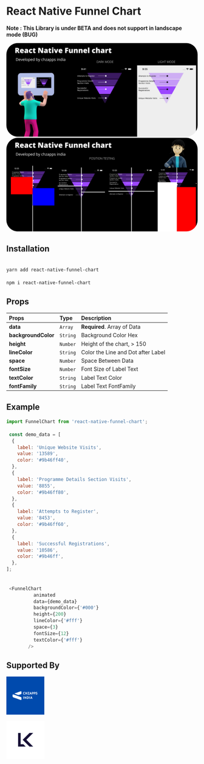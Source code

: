 # React Native Funnel Chart

**Note :  This Library is under BETA and does not support in landscape mode (BUG)**

<img src="https://raw.githubusercontent.com/chzappsinc/react-native-funnel-chart/master/example/React%20Native%20Funnel%20chart.png" style="border-radius:30px;"/>

<img src="https://raw.githubusercontent.com/chzappsinc/react-native-funnel-chart/master/example/RN-FNNEL-CHART-TEST.png" style="border-radius:30px;"/>

## Installation

```bash

yarn add react-native-funnel-chart

npm i react-native-funnel-chart

```

## Props

| Props | Type     | Description                |
| :-------- | :------- | :------------------------- |
| **data** | `Array` | **Required**. Array of Data |
| **backgroundColor** | `String` | Background Color Hex |
| **height** | `Number` | Height of the chart, > 150  |
| **lineColor** | `String` | Color the Line and Dot after Label  |
| **space** | `Number` | Space Between Data  |
| **fontSize** | `Number` | Font Size of Label Text |
| **textColor** | `String` | Label Text Color |
| **fontFamily** | `String` | Label Text FontFamily |

## Example

```js
import FunnelChart from 'react-native-funnel-chart';

 const demo_data = [
  {
    label: 'Unique Website Visits',
    value: '13589',
    color: '#9b46ff40',
  },
  {
    label: 'Programme Details Section Visits',
    value: '8855',
    color: '#9b46ff80',
  },
  {
    label: 'Attempts to Register',
    value: '8453',
    color: '#9b46ff60',
  },
  {
    label: 'Successful Registrations',
    value: '10586',
    color: '#9b46ff',
  },
];


 <FunnelChart
          animated
          data={demo_data}
          backgroundColor={'#000'}
          height={200}
          lineColor={'#fff'}
          space={3}
          fontSize={12}
          textColor={'#fff'}
        />

```
## Supported By
<div>
<a href="https://chzapps.com"><img src="https://raw.githubusercontent.com/chzappsinc/react-native-funnel-chart/master/example/chzapps.png" heigth="100" width="100"/></a>


<a href="https://www.lookingsoft.com"><img src="https://raw.githubusercontent.com/chzappsinc/react-native-funnel-chart/master/example/lk_soft.png" heigth="100" width="100"/></a>
 </div>
